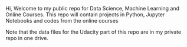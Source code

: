 Hi,
Welcome to my public repo for Data Science, Machine Learning and Online Courses. This repo will contain projects in Python, Jupyter Notebooks and codes from the online courses

Note that the data files for the Udacity part of this repo are in my private repo in one drive.
